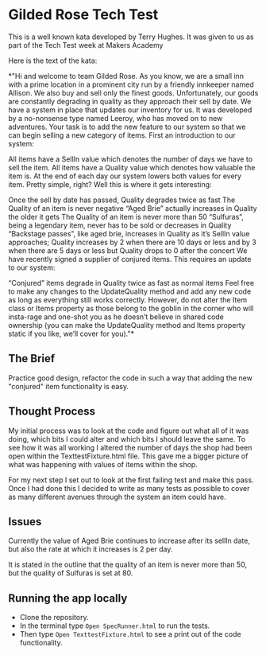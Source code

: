 # Gilded Rose Tech Test

This is a well known kata developed by Terry Hughes. It was given to us as part of the Tech Test week at Makers Academy

Here is the text of the kata:

*"Hi and welcome to team Gilded Rose. As you know, we are a small inn with a prime location in a prominent city run by a friendly innkeeper named Allison. We also buy and sell only the finest goods. Unfortunately, our goods are constantly degrading in quality as they approach their sell by date. We have a system in place that updates our inventory for us. It was developed by a no-nonsense type named Leeroy, who has moved on to new adventures. Your task is to add the new feature to our system so that we can begin selling a new category of items. First an introduction to our system:

All items have a SellIn value which denotes the number of days we have to sell the item. All items have a Quality value which denotes how valuable the item is. At the end of each day our system lowers both values for every item. Pretty simple, right? Well this is where it gets interesting:

Once the sell by date has passed, Quality degrades twice as fast
The Quality of an item is never negative
“Aged Brie” actually increases in Quality the older it gets
The Quality of an item is never more than 50
“Sulfuras”, being a legendary item, never has to be sold or decreases in Quality
“Backstage passes”, like aged brie, increases in Quality as it’s SellIn value approaches; Quality increases by 2 when there are 10 days or less and by 3 when there are 5 days or less but Quality drops to 0 after the concert
We have recently signed a supplier of conjured items. This requires an update to our system:

“Conjured” items degrade in Quality twice as fast as normal items
Feel free to make any changes to the UpdateQuality method and add any new code as long as everything still works correctly. However, do not alter the Item class or Items property as those belong to the goblin in the corner who will insta-rage and one-shot you as he doesn’t believe in shared code ownership (you can make the UpdateQuality method and Items property static if you like, we’ll cover for you)."*

## The Brief

Practice good design, refactor the code in such a way that adding the new "conjured" item functionality is easy.

## Thought Process

My initial process was to look at the code and figure out what all of it was doing, which bits I could alter and which bits I should leave the same. To see how it was all working I altered the number of days the shop had been open within the TexttestFixture.html file. This gave me a bigger picture of what was happening with values of items within the shop.

For my next step I set out to look at the first failing test and make this pass. Once I had done this I decided to write as many tests as possible to cover as many different avenues through the system an item could have.

## Issues

Currently the value of Aged Brie continues to increase after its sellIn date, but also the rate at which it increases is 2 per day.

It is stated in the outline that the quality of an item is never more than 50, but the quality of Sulfuras is set at 80.

## Running the app locally

* Clone the repository.
* In the terminal type `Open SpecRunner.html` to run the tests.
* Then type `Open TexttestFixture.html` to see a print out of the code functionality.
